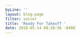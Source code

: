 ```yaml
---
byLine: ''
layout: blog-page
filter: soccer
title: 'Ready For Takeoff '
date: 2018-05-14 08:28:56 -0400
---
```

